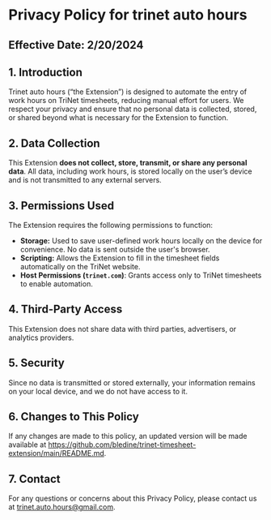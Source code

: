 # **Privacy Policy for trinet auto hours**  

## **Effective Date:** 2/20/2024  

## **1. Introduction**  
Trinet auto hours (“the Extension”) is designed to automate the entry of work hours on TriNet timesheets, reducing manual effort for users. We respect your privacy and ensure that no personal data is collected, stored, or shared beyond what is necessary for the Extension to function.  

## **2. Data Collection**  
This Extension **does not collect, store, transmit, or share any personal data**. All data, including work hours, is stored locally on the user’s device and is not transmitted to any external servers.  

## **3. Permissions Used**  
The Extension requires the following permissions to function:  
- **Storage:** Used to save user-defined work hours locally on the device for convenience. No data is sent outside the user's browser.  
- **Scripting:** Allows the Extension to fill in the timesheet fields automatically on the TriNet website.  
- **Host Permissions (`trinet.com`)**: Grants access only to TriNet timesheets to enable automation.  

## **4. Third-Party Access**  
This Extension does not share data with third parties, advertisers, or analytics providers.  

## **5. Security**  
Since no data is transmitted or stored externally, your information remains on your local device, and we do not have access to it.  

## **6. Changes to This Policy**  
If any changes are made to this policy, an updated version will be made available at https://github.com/bledine/trinet-timesheet-extension/main/README.md.  

## **7. Contact**  
For any questions or concerns about this Privacy Policy, please contact us at trinet.auto.hours@gmail.com.  

